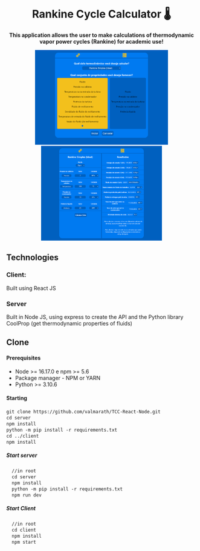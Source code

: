 <h1 align="center" style="font-weight: bold;">Rankine Cycle  Calculator 🌡️	</h1>

<p align="center">
<b>This application allows the user to make calculations of thermodynamic vapor power cycles (Rankine) for academic use!</b>
</p>
<p align="center">
    <img src="./client/src/svg/1.png" height="250px">
    <img src="./client/src/svg/result2.png" height="250px">
</p>

<h2 id="tech">Technologies</h2>

### Client:
  Built using React JS

### Server
  Built in Node JS, using express to create the API and the Python library CoolProp (get thermodynamic properties of fluids)

<h2 id="clone">Clone</h2>

<h4> Prerequisites</h4>

- Node >= 16.17.0 e npm >= 5.6 
- Package manager - NPM or YARN
- Python >= 3.10.6

<h4>Starting</h4>

```
git clone https://github.com/valmarath/TCC-React-Node.git
cd server
npm install
python -m pip install -r requirements.txt
cd ../client
npm install
```

<h5>Start server</h5>

```
  //in root
  cd server
  npm install
  python -m pip install -r requirements.txt
  npm run dev
```

<h5>Start Client</h5>

```
  //in root
  cd client
  npm install
  npm start
```
